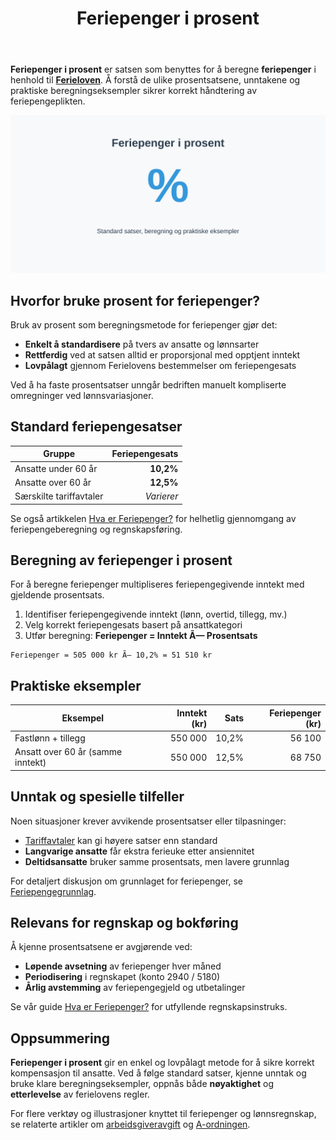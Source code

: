 ﻿---
title: "Feriepenger i prosent"
seoTitle: "Feriepenger i prosent | Satser, beregning og eksempler"
description: "Feriepenger i prosent er satsen som brukes for å beregne feriepenger. Guiden forklarer vanlige prosentsatser, hvordan beregningen gjøres i praksis og hvilke unntak som kan gjelde."
summary: "Satser for feriepenger i prosent, hvordan du beregner dem og vanlige unntak."
---

**Feriepenger i prosent** er satsen som benyttes for å beregne **feriepenger** i henhold til **[Ferieloven](/blogs/regnskap/ferieloven "Ferieloven “ Lov om ferie av 29. april 1988 nr. 21")**. Å forstå de ulike prosentsatsene, unntakene og praktiske beregningseksempler sikrer korrekt håndtering av feriepengeplikten.

![Illustrasjon av Feriepenger i prosent](feriepenger-i-prosent-image.svg)

## Hvorfor bruke prosent for feriepenger?

Bruk av prosent som beregningsmetode for feriepenger gjør det:

* **Enkelt å standardisere** på tvers av ansatte og lønnsarter
* **Rettferdig** ved at satsen alltid er proporsjonal med opptjent inntekt
* **Lovpålagt** gjennom Ferielovens bestemmelser om feriepengesats

Ved å ha faste prosentsatser unngår bedriften manuelt kompliserte omregninger ved lønnsvariasjoner.

## Standard feriepengesatser

| Gruppe                           | Feriepengesats |
|----------------------------------|---------------:|
| Ansatte under 60 år              | **10,2%**      |
| Ansatte over 60 år               | **12,5%**      |
| Særskilte tariffavtaler          | *Varierer*     |

Se også artikkelen [Hva er Feriepenger?](/blogs/regnskap/hva-er-feriepenger "Hva er Feriepenger? En Guide til feriepengeberegning og regnskapsføring") for helhetlig gjennomgang av feriepengeberegning og regnskapsføring.

## Beregning av feriepenger i prosent

For å beregne feriepenger multipliseres feriepengegivende inntekt med gjeldende prosentsats.

1. Identifiser feriepengegivende inntekt (lønn, overtid, tillegg, mv.)
2. Velg korrekt feriepengesats basert på ansattkategori
3. Utfør beregning: **Feriepenger = Inntekt Ã— Prosentsats**

```text
Feriepenger = 505 000 kr Ã— 10,2% = 51 510 kr
```

## Praktiske eksempler

| Eksempel                         | Inntekt (kr) | Sats   | Feriepenger (kr) |
|----------------------------------|-------------:|-------:|-----------------:|
| Fastlønn + tillegg               |     550 000  | 10,2%  |          56 100  |
| Ansatt over 60 år (samme inntekt)|     550 000  | 12,5%  |          68 750  |

## Unntak og spesielle tilfeller

Noen situasjoner krever avvikende prosentsatser eller tilpasninger:

* [Tariffavtaler](/blogs/regnskap/tariff "Tariff i Norsk Regnskap") kan gi høyere satser enn standard
* **Langvarige ansatte** får ekstra ferieuke etter ansiennitet
* **Deltidsansatte** bruker samme prosentsats, men lavere grunnlag

For detaljert diskusjon om grunnlaget for feriepenger, se [Feriepengegrunnlag](/blogs/regnskap/feriepengegrunnlag "Feriepengegrunnlag: Grunnlag for beregning av feriepenger i Norge").

## Relevans for regnskap og bokføring

Å kjenne prosentsatsene er avgjørende ved:

* **Løpende avsetning** av feriepenger hver måned
* **Periodisering** i regnskapet (konto 2940 / 5180)
* **Årlig avstemming** av feriepengegjeld og utbetalinger

Se vår guide [Hva er Feriepenger?](/blogs/regnskap/hva-er-feriepenger "Hva er Feriepenger? En Guide til feriepengeberegning og regnskapsføring") for utfyllende regnskapsinstruks.

## Oppsummering

**Feriepenger i prosent** gir en enkel og lovpålagt metode for å sikre korrekt kompensasjon til ansatte. Ved å følge standard satser, kjenne unntak og bruke klare beregningseksempler, oppnås både **nøyaktighet** og **etterlevelse** av ferielovens regler.

For flere verktøy og illustrasjoner knyttet til feriepenger og lønnsregnskap, se relaterte artikler om [arbeidsgiveravgift](/blogs/regnskap/hva-er-arbeidsgiveravgift "Hva er Arbeidsgiveravgift? Satser, Beregning og Regnskapsføring") og [A-ordningen](/blogs/regnskap/hva-er-a-ordningen "Hva er A-ordningen? Rapportering, Frister og Praktisk Håndtering").











